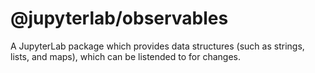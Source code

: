 # @jupyterlab/observables

A JupyterLab package which provides data structures (such as strings, lists, and maps), which can be listended to for changes.
